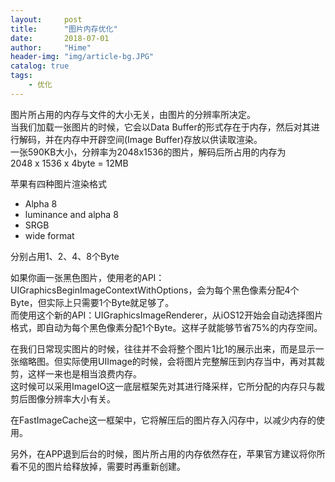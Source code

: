 ```yaml
---
layout:     post
title:      "图片内存优化"
date:       2018-07-01
author:     "Hime"
header-img: "img/article-bg.JPG"
catalog: true
tags:
    - 优化
---
```


图片所占用的内存与文件的大小无关，由图片的分辨率所决定。  
当我们加载一张图片的时候，它会以Data Buffer的形式存在于内存，然后对其进行解码，并在内存中开辟空间(Image Buffer)存放以供读取渲染。  
一张590KB大小，分辨率为2048x1536的图片，解码后所占用的内存为  
2048 x 1536 x 4byte = 12MB  

苹果有四种图片渲染格式  
- Alpha 8
- luminance and alpha 8
- SRGB
- wide format

分别占用1、2、4、8个Byte
  
如果你画一张黑色图片，使用老的API：UIGraphicsBeginImageContextWithOptions，会为每个黑色像素分配4个Byte，但实际上只需要1个Byte就足够了。  
而使用这个新的API：UIGraphicsImageRenderer，从iOS12开始会自动选择图片格式，即自动为每个黑色像素分配1个Byte。这样子就能够节省75%的内存空间。

在我们日常现实图片的时候，往往并不会将整个图片1比1的展示出来，而是显示一张缩略图。但实际使用UIImage的时候，会将图片完整解压到内存当中，再对其裁剪，这样一来也是相当浪费内存。  
这时候可以采用ImageIO这一底层框架先对其进行降采样，它所分配的内存只与裁剪后图像分辨率大小有关。

在FastImageCache这一框架中，它将解压后的图片存入闪存中，以减少内存的使用。

另外，在APP退到后台的时候，图片所占用的内存依然存在，苹果官方建议将你所看不见的图片给释放掉，需要时再重新创建。


